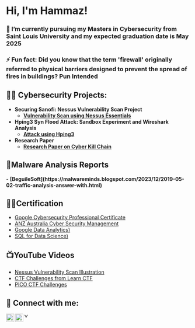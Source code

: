 <h1>Hi, I'm Hammaz! </h1>
<h3>🌱 I’m currently pursuing my Masters in Cybersecurity from Saint Louis University and my expected graduation date is May 2025</h3>
<h3>⚡ Fun fact: Did you know that the term 'firewall' originally referred to physical barriers designed to prevent the spread of fires in buildings? Pun Intended</h3>

<h2>👨‍💻 Cybersecurity Projects:</h2>

- <b>Securing Sanofi: Nessus Vulnerability Scan Project</b>
  - <b>[Vulnerability Scan using Nessus Essentials](https://github.com/HammazAhmed2105/Nessus-Vulnerability-Scan)</b>
- <b>Hping3 Syn Flood Attack: Sandbox Experiment and Wireshark Analysis</b>
  - <b>[Attack using Hping3](https://github.com/HammazAhmed2105/Hping3-Attack-and-Analysis-of-Pcap) </b>
- <b>Research Paper</b>
  - <b>[Research Paper on Cyber Kill Chain](https://github.com/HammazAhmed2105/Research-Paper-on-Cyber-Kill-Chain)</b>

<h2>🤔Malware Analysis Reports</h2>
- <b>[BeguileSoft](https://malwareminds.blogspot.com/2023/12/2019-05-02-traffic-analysis-answer-with.html)</b>

<h2>👨‍💻Certification</h2>

- [Google Cybersecurity Professional Certificate](https://www.coursera.org/account/accomplishments/specialization/certificate/V6FHRXRDMHKF)
- [ANZ Australia Cyber Security Management](https://forage-uploads-prod.s3.amazonaws.com/completion-certificates/ANZ/Hf4QMESoFeQwXPsiH_ANZ%20Australia_hfSS2tgaFpa6e8Cey_1697145808132_completion_certificate.pdf)
- [Google Data Analytics)](https://www.coursera.org/account/accomplishments/professional-cert/679HEM494MAY)
- [SQL for Data Science)](https://www.coursera.org/account/accomplishments/verify/83AXFG3TRPPN)

<h2>📺YouTube Videos</h2>

- [Nessus Vulnerability Scan Illustration](https://www.youtube.com/watch?v=EigSPR_5eWM&t=1s)
- [CTF Challenges from Learn CTF](https://youtube.com/playlist?list=PLawVFF7r36HqLlLe6MLcJSaSbSrWw9h-o&si=b1AN6wldkWQcodQL)
- [PICO CTF Challenges](https://youtube.com/playlist?list=PLawVFF7r36Hrcey5t73SXgb4XiEWUtjhl&si=cSNC1N4SawZBI_R6)

<h2> 🤳 Connect with me:</h2>

[<img align="left" alt="JoshMadakor | LinkedIn" width="22px" src="https://cdn.jsdelivr.net/npm/simple-icons@v3/icons/linkedin.svg" />][linkedin]

[linkedin]: https://www.linkedin.com/in/hammaz-ahmed-01005821a/

[<img align="left" alt="YourBlog | Blog" width="22px" src="https://cdn.jsdelivr.net/npm/simple-icons@v3/icons/blogger.svg" />][blog]

[blog]: https://cyberasabeginner.blogspot.com/

[<img align="left" alt="YourBlog | Blog" width="11px" src="https://example.com/path/to/your/blog-icon.png" />][blog]

[blog]: https://malwareminds.blogspot.com/
<!--
**joshmadakor1/joshmadakor1** is a ✨ _special_ ✨ repository because its `README.md` (this file) appears on your GitHub profile.

Here are some ideas to get you started:

- 🔭 I’m currently working on ...
- 🌱 I’m currently learning ...
- 👯 I’m looking to collaborate on ...
- 🤔 I’m looking for help with ...
- 💬 Ask me about ...
- 📫 How to reach me: ...
- 😄 Pronouns: ...
- ⚡ Fun fact: ...
-->
